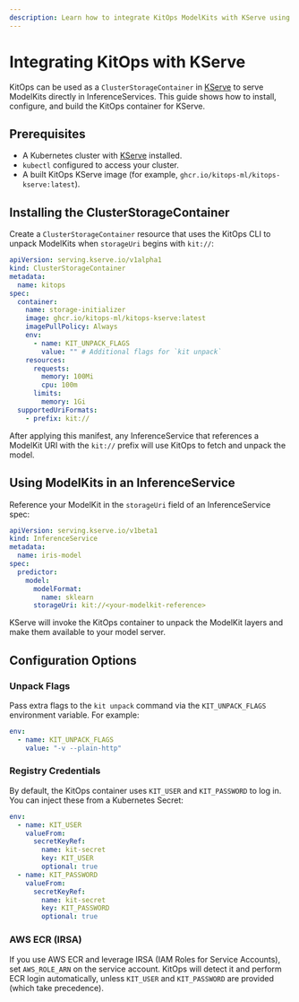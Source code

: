 ```yaml
---
description: Learn how to integrate KitOps ModelKits with KServe using a ClusterStorageContainer.
---
```

# Integrating KitOps with KServe

KitOps can be used as a `ClusterStorageContainer` in [KServe](https://kserve.github.io/website/master/) to serve ModelKits directly in InferenceServices. This guide shows how to install, configure, and build the KitOps container for KServe.

## Prerequisites

- A Kubernetes cluster with [KServe](https://kserve.github.io/website/master/) installed.
- `kubectl` configured to access your cluster.
- A built KitOps KServe image (for example, `ghcr.io/kitops-ml/kitops-kserve:latest`).

## Installing the ClusterStorageContainer

Create a `ClusterStorageContainer` resource that uses the KitOps CLI to unpack ModelKits when `storageUri` begins with `kit://`:

```yaml
apiVersion: serving.kserve.io/v1alpha1
kind: ClusterStorageContainer
metadata:
  name: kitops
spec:
  container:
    name: storage-initializer
    image: ghcr.io/kitops-ml/kitops-kserve:latest
    imagePullPolicy: Always
    env:
      - name: KIT_UNPACK_FLAGS
        value: "" # Additional flags for `kit unpack`
    resources:
      requests:
        memory: 100Mi
        cpu: 100m
      limits:
        memory: 1Gi
  supportedUriFormats:
    - prefix: kit://
```

After applying this manifest, any InferenceService that references a ModelKit URI with the `kit://` prefix will use KitOps to fetch and unpack the model.

## Using ModelKits in an InferenceService

Reference your ModelKit in the `storageUri` field of an InferenceService spec:

```yaml
apiVersion: serving.kserve.io/v1beta1
kind: InferenceService
metadata:
  name: iris-model
spec:
  predictor:
    model:
      modelFormat:
        name: sklearn
      storageUri: kit://<your-modelkit-reference>
```

KServe will invoke the KitOps container to unpack the ModelKit layers and make them available to your model server.

## Configuration Options

### Unpack Flags

Pass extra flags to the `kit unpack` command via the `KIT_UNPACK_FLAGS` environment variable. For example:

```yaml
env:
  - name: KIT_UNPACK_FLAGS
    value: "-v --plain-http"
```

### Registry Credentials

By default, the KitOps container uses `KIT_USER` and `KIT_PASSWORD` to log in. You can inject these from a Kubernetes Secret:

```yaml
env:
  - name: KIT_USER
    valueFrom:
      secretKeyRef:
        name: kit-secret
        key: KIT_USER
        optional: true
  - name: KIT_PASSWORD
    valueFrom:
      secretKeyRef:
        name: kit-secret
        key: KIT_PASSWORD
        optional: true
```

### AWS ECR (IRSA)

If you use AWS ECR and leverage IRSA (IAM Roles for Service Accounts), set `AWS_ROLE_ARN` on the service account. KitOps will detect it and perform ECR login automatically, unless `KIT_USER` and `KIT_PASSWORD` are provided (which take precedence).
